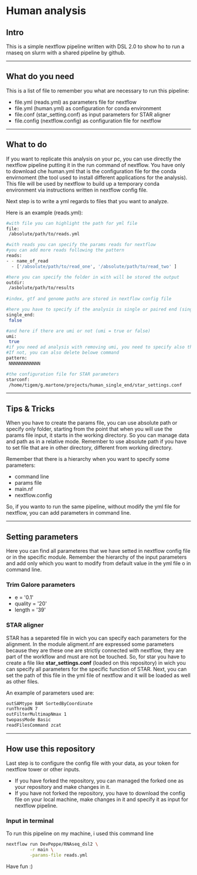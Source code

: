 # Human analysis

## Intro
This is a simple nextflow pipeline written with DSL 2.0 to show ho to run a rnaseq on slurm with a shared pipeline by github.

---

## What do you need
This is a list of file to remember you what are necessary to run this pipeline:
- file.yml (reads.yml) as parameters file for nextflow
- file.yml (human.yml) as configuration for conda environment
- file.conf (star_setting.conf) as input parameters for STAR aligner
- file.config (nextflow.config) as configuration file for nextflow

---

## What to do
If you want to replicate this analysis on your pc, you can use directly the nextflow pipeline putting it in the run command of nextflow. You have only to download che human.yml that is the configuration file for the conda envirnoment (the tool used to install different applications for the analysis). This file will be used by nextflow to build up a temporary conda environment via instructions written in nextflow config file.

Next step is to write a yml regards to files that you want to analyze.

Here is an example (reads.yml):

```bash
#with file you can highlight the path for yml file
file:
 /absolute/path/to/reads.yml

#with reads you can specify the params reads for nextflow
#you can add more reads following the pattern
reads:
- - name_of_read
  - ['/absolute/path/to/read_one', '/absolute/path/to/read_two' ]

#here you can specify the folder in with will be stored the output
outdir:
 /asbolute/path/to/results
 
#index, gtf and genome paths are stored in nextflow config file

#here you have to specify if the analysis is single or paired end (single_end = true or false)
single_end:
 false

#and here if there are umi or not (umi = true or false)
umi:
 true
#if you need ad analysis with removing umi, you need to specify also the pattern for them. 
#If not, you can also delete belowe command
pattern:
 NNNNNNNNNNNN

#the configuration file for STAR parameters
starconf:
 /home/tigem/g.martone/projects/human_single_end/star_settings.conf
```

---

## Tips & Tricks

When you have to create the params file, you can use absolute path or specify only folder, starting from the point that when you will use the params file input, it starts in the working directory. So you can manage data and path as in a relative mode. Remember to use absolute path if you have to set file that are in other directory, different from working directory.

Remember that there is a hierarchy when you want to specify some parameters:
- command line
- params file
- main.nf
- nextflow.config

So, if you wanto to run the same pipeline, without modify the yml file for nextflow, you can add parameters in command line.

---

## Setting parameters

Here you can find all parameteres that we have setted in nextflow config file or in the specific module. Remember the hierarchy of the input parameters and add only which you want to modify from default value in the yml file o in command line.

### Trim Galore parameters
- e = '0.1'
- quality = '20'
- length = '39'

### STAR aligner
STAR has a separeted file in wich you can specify each parameters for the alignment. In the module aligment.nf are expressed some parameters because they are these one are strictly connected with nextflow, they are part of the workflow and must are not be touched. So, for star you have to create a file like __star_settings.conf__ (loaded on this repository) in wich you can specify all parameters for the specific function of STAR. Next, you can set the path of this file in the yml file of nextflow and it will be loaded as well as other files.

An example of parameters used are:
```bash
outSAMtype BAM SortedByCoordinate
runThreadN 7 
outFilterMultimapNmax 1
twopassMode Basic
readFilesCommand zcat
```

---

## How use this repository

Last step is to configure the config file with your data, as your token for nextflow tower or other inputs.
- If you have forked the repository, you can managed the forked one as your repository and make changes in it.
- If you have not forked the repository, you have to download the config file on your local machine, make changes in it and specify it as input for nextflow pipeline.

### Input in terminal
To run this pipeline on my machine, i used this command line

```bash
nextflow run DevPeppe/RNAseq_dsl2 \
		 -r main \
		 -params-file reads.yml
```

Have fun :)
